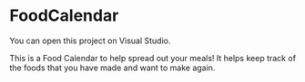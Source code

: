 # FoodCalendar

You can open this project on Visual Studio.

This is a Food Calendar to help spread out your meals!
It helps keep track of the foods that you have made and want to make again.
